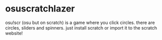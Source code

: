 # osuscratchlazer
osu!scr (osu but on scratch) is a game where you click circles.
there are circles, sliders and spinners.
just install scratch or import it to the scratch website!
